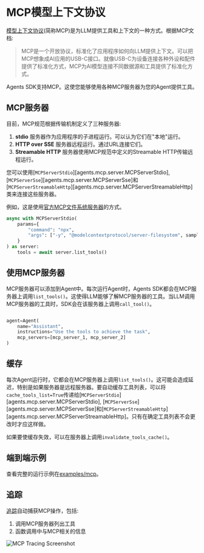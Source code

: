 # MCP模型上下文协议

[模型上下文协议](https://modelcontextprotocol.io/introduction)(简称MCP)是为LLM提供工具和上下文的一种方式。根据MCP文档:

> MCP是一个开放协议，标准化了应用程序如何向LLM提供上下文。可以把MCP想象成AI应用的USB-C接口。就像USB-C为设备连接各种外设和配件提供了标准化方式，MCP为AI模型连接不同数据源和工具提供了标准化方式。

Agents SDK支持MCP。这使您能够使用各种MCP服务器为您的Agent提供工具。

## MCP服务器

目前，MCP规范根据传输机制定义了三种服务器:

1. **stdio** 服务器作为应用程序的子进程运行。可以认为它们在"本地"运行。
2. **HTTP over SSE** 服务器远程运行。通过URL连接它们。
3. **Streamable HTTP** 服务器使用MCP规范中定义的Streamable HTTP传输远程运行。

您可以使用[`MCPServerStdio`][agents.mcp.server.MCPServerStdio], [`MCPServerSse`][agents.mcp.server.MCPServerSse]和[`MCPServerStreamableHttp`][agents.mcp.server.MCPServerStreamableHttp]类来连接这些服务器。

例如，这是使用[官方MCP文件系统服务器](https://www.npmjs.com/package/@modelcontextprotocol/server-filesystem)的方式。

```python
async with MCPServerStdio(
    params={
        "command": "npx",
        "args": ["-y", "@modelcontextprotocol/server-filesystem", samples_dir],
    }
) as server:
    tools = await server.list_tools()
```

## 使用MCP服务器

MCP服务器可以添加到Agent中。每次运行Agent时，Agents SDK都会在MCP服务器上调用`list_tools()`。这使得LLM能够了解MCP服务器的工具。当LLM调用MCP服务器的工具时，SDK会在该服务器上调用`call_tool()`。

```python

agent=Agent(
    name="Assistant",
    instructions="Use the tools to achieve the task",
    mcp_servers=[mcp_server_1, mcp_server_2]
)
```

## 缓存

每次Agent运行时，它都会在MCP服务器上调用`list_tools()`。这可能会造成延迟，特别是如果服务器是远程服务器。要自动缓存工具列表，可以将`cache_tools_list=True`传递给[`MCPServerStdio`][agents.mcp.server.MCPServerStdio], [`MCPServerSse`][agents.mcp.server.MCPServerSse]和[`MCPServerStreamableHttp`][agents.mcp.server.MCPServerStreamableHttp]。只有在确定工具列表不会更改时才应这样做。

如果要使缓存失效，可以在服务器上调用`invalidate_tools_cache()`。

## 端到端示例

查看完整的运行示例在[examples/mcp](https://github.com/openai/openai-agents-python/tree/main/examples/mcp)。

## 追踪

[追踪](./tracing.md)自动捕获MCP操作，包括:

1. 调用MCP服务器列出工具
2. 函数调用中与MCP相关的信息

![MCP Tracing Screenshot](../assets/images/mcp-tracing.jpg)
